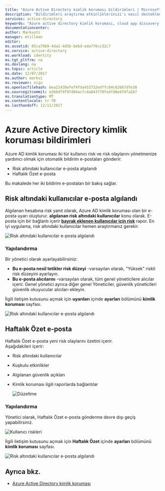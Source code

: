 ```yaml
---
title: "Azure Active Directory kimlik koruması bildirimleri | Microsoft Docs"
description: "Bildirimleri araştırma etkinliklerinizi'ı nasıl desteklediğini öğrenin."
services: active-directory
keywords: "Azure active directory kimlik koruması, cloud app discovery'yi, uygulamalar, güvenlik, risk, risk düzeyi, güvenlik açığı, güvenlik ilkesi yönetme"
documentationcenter: 
author: MarkusVi
manager: mtillman
editor: 
ms.assetid: 65ca79b9-4da1-4d5b-bebd-eda776cc32c7
ms.service: active-directory
ms.workload: identity
ms.tgt_pltfrm: na
ms.devlang: na
ms.topic: article
ms.date: 12/07/2017
ms.author: markvi
ms.reviewer: nigu
ms.openlocfilehash: bea21439afef4fda453732edffc84c62667dfe38
ms.sourcegitcommit: e266df9f97d04acfc4a843770fadfd8edf4fa2b7
ms.translationtype: MT
ms.contentlocale: tr-TR
ms.lasthandoff: 12/11/2017
---
```

# <a name="azure-active-directory-identity-protection-notifications"></a>Azure Active Directory kimlik koruması bildirimleri

Azure AD kimlik koruması iki tür kullanıcı risk ve risk olaylarını yönetmenize yardımcı olmak için otomatik bildirim e-postaları gönderir:

- Risk altındaki kullanıcılar e-posta algılandı
- Haftalık Özet e-posta

Bu makalede her iki bildirim e-postaları bir bakış sağlar.


## <a name="users-at-risk-detected-email"></a>Risk altındaki kullanıcılar e-posta algılandı

Algılanan hesabına risk yanıt olarak, Azure AD kimlik koruması olan bir e-posta uyarı oluşturur. **algılanan risk altındaki kullanıcılar** konu olarak. E-posta için bir bağlantı içerir  **[bayrak eklenen kullanıcılar için risk](active-directory-reporting-security-user-at-risk.md)**  rapor. En iyi uygulama, risk altındaki kullanıcılar hemen araştırmanız gerekir.

![Risk altındaki kullanıcılar e-posta algılandı](./media/active-directory-identityprotection-notifications/01.png)


### <a name="configuration"></a>Yapılandırma

Bir yönetici olarak ayarlayabilirsiniz:

- **Bu e-posta nesil tetikler risk düzeyi** -varsayılan olarak, "Yüksek" riskli risk düzeyini ayarlayın.
- **Bu e-posta alıcılarını** -varsayılan olarak, tüm genel yöneticilere alıcılar içerir. Genel yönetici ayrıca diğer genel Yöneticiler, güvenlik yöneticileri güvenlik okuyucular alıcıları ekleyin.  


İlgili iletişim kutusunu açmak için **uyarıları** içinde **ayarları** bölümünü **kimlik koruması** sayfası.

![Risk altındaki kullanıcılar e-posta algılandı](./media/active-directory-identityprotection-notifications/05.png)


## <a name="weekly-digest-email"></a>Haftalık Özet e-posta

Haftalık Özet e-posta yeni risk olaylarını özetini içerir.  
Aşağıdakileri içerir:

- Risk altındaki kullanıcılar

- Kuşkulu etkinlikler

- Algılanan güvenlik açıkları

- Kimlik koruması ilgili raporlarda bağlantılar

    ![Düzeltme](./media/active-directory-identityprotection-notifications/400.png "düzeltme")

### <a name="configuration"></a>Yapılandırma

Yönetici olarak, Haftalık Özet e-posta gönderme devre dışı geçiş yapabilirsiniz.

![Kullanıcı riskleri](./media/active-directory-identityprotection-notifications/62.png "kullanıcı riskleri")

İlgili iletişim kutusunu açmak için **Haftalık Özet** içinde **ayarları** bölümünü **kimlik koruması** sayfası.

![Risk altındaki kullanıcılar e-posta algılandı](./media/active-directory-identityprotection-notifications/04.png)


## <a name="see-also"></a>Ayrıca bkz.

- [Azure Active Directory kimlik koruması](active-directory-identityprotection.md)
